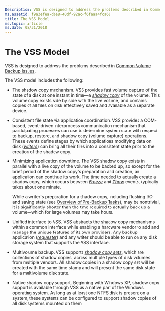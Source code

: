 ```yaml
---
Description: VSS is designed to address the problems described in Common Volume Backup Issues.
ms.assetid: f9a3efea-d6e8-40df-92ac-f6faaa4fca60
title: The VSS Model
ms.topic: article
ms.date: 05/31/2018
---
```


# The VSS Model

VSS is designed to address the problems described in [Common Volume Backup Issues](common-volume-backup-issues.md).

The VSS model includes the following:

-   The shadow copy mechanism. VSS provides fast volume capture of the state of a disk at one instant in time—a [*shadow copy*](vssgloss-s.md) of the volume. This volume copy exists side by side with the live volume, and contains copies of all files on disk effectively saved and available as a separate device.
-   Consistent file state via application coordination. VSS provides a COM-based, event-driven interprocess communication mechanism that participating processes can use to determine system state with respect to backup, restore, and shadow copy (volume capture) operations. These events define stages by which applications modifying data on disk ([*writers*](vssgloss-w.md)) can bring all their files into a consistent state prior to the creation of the shadow copy.
-   Minimizing application downtime. The VSS shadow copy exists in parallel with a live copy of the volume to be backed up, so except for the brief period of the shadow copy's preparation and creation, an application can continue its work. The time needed to actually create a shadow copy, which occurs between [*Freeze*](vssgloss-f.md) and [*Thaw*](vssgloss-t.md) events, typically takes about one minute.

    While a writer's preparation for a shadow copy, including flushing I/O and saving state (see [Overview of Pre-Backup Tasks](overview-of-pre-backup-tasks.md)), may be nontrivial, it is significantly shorter than the time required to actually back up a volume—which for large volumes may take hours.

-   Unified interface to VSS. VSS abstracts the shadow copy mechanisms within a common interface while enabling a hardware vendor to add and manage the unique features of its own providers. Any backup application ([*requester*](vssgloss-r.md)) and any writer should be able to run on any disk storage system that supports the VSS interface.
-   Multivolume backup. VSS supports [*shadow copy sets*](vssgloss-s.md), which are collections of shadow copies, across multiple types of disk volumes from multiple vendors. All shadow copies in a shadow copy set will be created with the same time stamp and will present the same disk state for a multivolume disk state.
-   Native shadow copy support. Beginning with Windows XP, shadow copy support is available through VSS as a native part of the Windows operating system. As long as at least one NTFS disk is present on a system, these systems can be configured to support shadow copies of all disk systems mounted on them.

 

 



